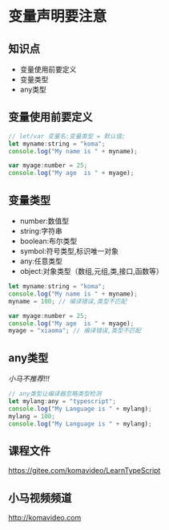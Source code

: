 变量声明要注意
=============

## 知识点

* 变量使用前要定义
* 变量类型
* any类型

## 变量使用前要定义

~~~js
// let/var 变量名:变量类型 = 默认值;
let myname:string = "koma";
console.log("My name is " + myname);

var myage:number = 25;
console.log("My age  is " + myage);
~~~

## 变量类型

+ number:数值型
+ string:字符串
+ boolean:布尔类型
+ symbol:符号类型,标识唯一对象
+ any:任意类型
+ object:对象类型（数组,元组,类,接口,函数等）

~~~js
let myname:string = "koma";
console.log("My name is " + myname);
myname = 100; // 编译错误,类型不匹配

var myage:number = 25;
console.log("My age  is " + myage);
myage = "xiaoma"; // 编译错误,类型不匹配
~~~

## any类型

*小马不推荐!!!*

~~~js
// any类型让编译器忽略类型检测
let mylang:any = "typescript";
console.log("My Language is " + mylang);
mylang = 100;
console.log("My Language is " + mylang);
~~~

## 课程文件

https://gitee.com/komavideo/LearnTypeScript

## 小马视频频道

http://komavideo.com
